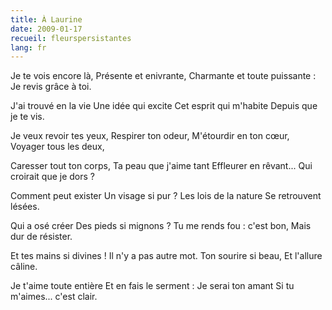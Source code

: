 ```yaml
---
title: À Laurine
date: 2009-01-17
recueil: fleurspersistantes
lang: fr
---
```


Je te vois encore là,
Présente et enivrante,
Charmante et toute puissante :
Je revis grâce à toi.

J'ai trouvé en la vie
Une idée qui excite
Cet esprit qui m'habite
Depuis que je te vis.

Je veux revoir tes yeux,
Respirer ton odeur,
M'étourdir en ton cœur,
Voyager tous les deux,

Caresser tout ton corps,
Ta peau que j'aime tant
Effleurer en rêvant...
Qui croirait que je dors ?

Comment peut exister
Un visage si pur ?
Les lois de la nature
Se retrouvent lésées.

Qui a osé créer
Des pieds si mignons ?
Tu me rends fou : c'est bon,
Mais dur de résister.

Et tes mains si divines !
Il n'y a pas autre mot.
Ton sourire si beau,
Et l'allure câline.

Je t'aime toute entière
Et en fais le serment :
Je serai ton amant
Si tu m'aimes... c'est clair.
